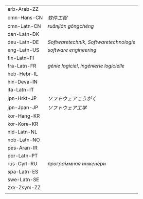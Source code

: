 | | |
|-|-|
| arb-Arab-ZZ |  |
| cmn-Hans-CN | _软件工程_ |
| cmn-Latn-CN | _ruǎnjiàn gōngchéng_ |
| dan-Latn-DK |  |
| deu-Latn-DE | _Softwaretechnik_, _Softwaretechnologie_ |
| eng-Latn-US | _software engineering_ |
| fin-Latn-FI |  |
| fra-Latn-FR | _génie logiciel_, _ingénierie logicielle_ |
| heb-Hebr-IL |  |
| hin-Deva-IN |  |
| ita-Latn-IT |  |
| jpn-Hrkt-JP | _ソフトウェアこうがく_ |
| jpn-Jpan-JP | _ソフトウェア工学_ |
| kor-Hang-KR |  |
| kor-Kore-KR |  |
| nld-Latn-NL |  |
| nob-Latn-NO |  |
| pes-Aran-IR |  |
| por-Latn-PT |  |
| rus-Cyrl-RU | _програ́ммная инжене́ри_ |
| spa-Latn-ES |  |
| swe-Latn-SE |  |
| zxx-Zsym-ZZ |  |
|  |  |